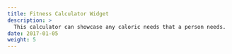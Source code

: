 ```yaml
---
title: Fitness Calculator Widget
description: >
  This calculator can showcase any caloric needs that a person needs.
date: 2017-01-05
weight: 5
---
```


<script src="https://static.elfsight.com/platform/platform.js" data-use-service-core defer></script>
<div class="elfsight-app-5ad46719-1e44-4480-be0d-831af7f91f58" data-elfsight-app-lazy></div>